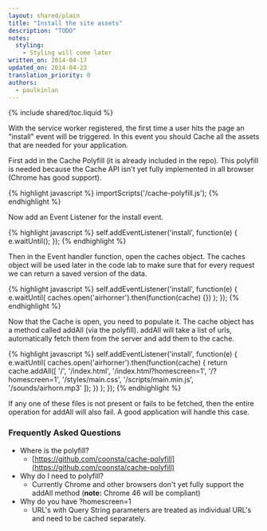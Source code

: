 ```yaml
---
layout: shared/plain
title: "Install the site assets"
description: "TODO"
notes:
  styling:
    - Styling will come later
written_on: 2014-04-17
updated_on: 2014-04-23
translation_priority: 0
authors:
  - paulkinlan
---
```


{% include shared/toc.liquid %}

With the service worker registered, the first time a user hits the page an 
"install" event will be triggered.  In this event you should Cache all the 
assets that are needed for your application.

First add in the Cache Polyfill (it is already included in the repo). This 
polyfill is needed because the Cache API isn't yet fully implemented in all 
browser (Chrome has good support).

{% highlight javascript %}
importScripts('/cache-polyfill.js');
{% endhighlight %}

Now add an Event Listener for the install event.

{% highlight javascript %}
self.addEventListener('install', function(e) {
  e.waitUntil();
});
{% endhighlight %}

Then in the Event handler function, open the caches object.  The caches object 
will be used later in the code lab to make sure that for every request we can 
return a saved version of the data.

{% highlight javascript %}
self.addEventListener('install', function(e) {
  e.waitUntil(
    caches.open('airhorner').then(function(cache) {})
  );
});
{% endhighlight %}

Now that the Cache is open, you need to populate it.  The cache object has a 
method called addAll (via the polyfill). addAll will take a list of urls, 
automatically fetch them from the server and add them to the cache.

{% highlight javascript %}
self.addEventListener('install', function(e) {
 e.waitUntil(
   caches.open('airhorner').then(function(cache) {
     return cache.addAll([
       '/',
       '/index.html',
       '/index.html?homescreen=1',
       '/?homescreen=1',
       '/styles/main.css',
       '/scripts/main.min.js',
       '/sounds/airhorn.mp3'
     ]);
   })
 );
});
{% endhighlight %}

If any one of these files is not present or fails to be fetched, then the entire 
operation for addAll will also fail.  A good application will handle this case.

### Frequently Asked Questions

* Where is the polyfill?
    * [https://github.com/coonsta/cache-polyfill](https://github.com/coonsta/cache-polyfill) 
* Why do I need to polyfill?
    * Currently Chrome and other browsers don't yet fully support the addAll 
      method (**note:** Chrome 46 will be compliant)
* Why do you have ?homescreen=1
    * URL's with Query String parameters are treated as individual URL's and 
      need to be cached separately.
      

